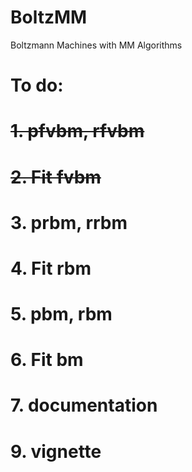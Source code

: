 # BoltzMM
Boltzmann Machines with MM Algorithms

# To do:
# ~~1. pfvbm, rfvbm~~
# ~~2. Fit fvbm~~
# 3. prbm, rrbm
# 4. Fit rbm
# 5. pbm, rbm
# 6. Fit bm
# 7. documentation
# 9. vignette
